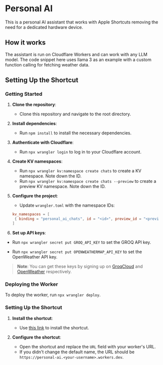 # Personal AI

This is a personal AI assistant that works with Apple Shortcuts removing the need for a dedicated hardware device.

## How it works

The assistant is run on Cloudflare Workers and can work with any LLM model. The code snippet here uses llama 3 as an example with a custom function calling for fetching weather data.

## Setting Up the Shortcut

### Getting Started

1. **Clone the repository**:
   - Clone this repository and navigate to the root directory.

2. **Install dependencies**:
   - Run `npm install` to install the necessary dependencies.

3. **Authenticate with Cloudflare**:
   - Run `npx wrangler login` to log in to your Cloudflare account.

4. **Create KV namespaces**:
   - Run `npx wrangler kv:namespace create chats` to create a KV namespace. Note down the ID.
   - Run `npx wrangler kv:namespace create chats --preview` to create a preview KV namespace. Note down the ID.

5. **Configure the project**:
   - Update `wrangler.toml` with the namespace IDs:

   ```toml
   kv_namespaces = [
    { binding = "personal_ai_chats", id = "<id>", preview_id = "<preview_id>"}
   ]
   ```

6. **Set up API keys**:

- Run `npx wrangler secret put GROQ_API_KEY` to set the GROQ API key.

- Run `npx wrangler secret put OPENWEATHERMAP_API_KEY` to set the OpenWeather API key.


> **Note**: You can get these keys by signing up on [GroqCloud](https://console.groq.com/login) and [OpenWeather](https://home.openweathermap.org/users/sign_up) respectively.

### Deploying the Worker

To deploy the worker, run `npx wrangler deploy`.

### Setting Up the Shortcut

1. **Install the shortcut**:
   - Use [this link](https://www.icloud.com/shortcuts/284c0f68f7b0450ebab0b19e9adc317f) to install the shortcut.

2. **Configure the shortcut**:
   - Open the shortcut and replace the `URL` field with your worker's URL.
   - If you didn't change the default name, the URL should be `https://personal-ai.<your-username>.workers.dev`.

